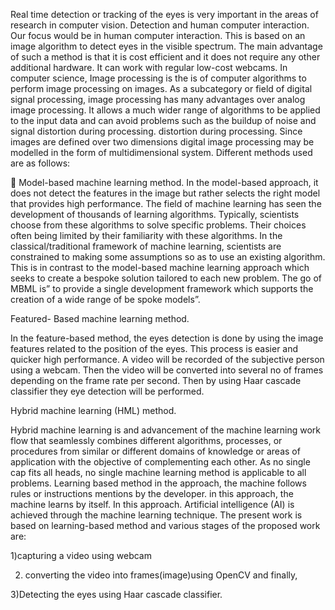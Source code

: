 Real time detection or tracking of the eyes is very important in the areas of research in computer vision. Detection and human computer interaction. Our focus would be in human computer interaction. This is based on an image algorithm to detect eyes in the visible spectrum. The main advantage of such a method is that it is cost efficient and it does not require any other additional hardware. It can work with regular low-cost webcams. In computer science, Image processing is the is of computer algorithms to perform image processing on images. As a subcategory or field of digital signal processing, image processing has many advantages over analog image processing. It allows a much wider range of algorithms to be applied to the input data and can avoid problems such as the buildup of noise and signal distortion during processing. distortion during processing. Since images are defined over two dimensions digital image processing may be modelled in the form of multidimensional system. Different methods used are as follows:


Model-based machine learning method. In the model-based approach, it does not detect the features in the image but rather selects the right model that provides high performance. The field of machine learning has seen the development of thousands of learning algorithms. Typically, scientists choose from these algorithms to solve specific problems. Their choices often being limited by their familiarity with these algorithms. In the classical/traditional framework of machine learning, scientists are constrained to making some assumptions so as to use an existing algorithm. This is in contrast to the model-based machine learning approach which seeks to create a bespoke solution tailored to each new problem. The go of MBML is” to provide a single development framework which supports the creation of a wide range of be spoke models”.

Featured- Based machine learning method.

In the feature-based method, the eyes detection is done by using the image features related to the position of the eyes. This process is easier and quicker high performance. A video will be recorded of the subjective person using a webcam. Then the video will be converted into several no of frames depending on the frame rate per second. Then by using Haar cascade classifier they eye detection will be performed.

Hybrid machine learning (HML) method.

Hybrid machine learning is and advancement of the machine learning work flow that seamlessly combines different algorithms, processes, or procedures from similar or different domains of knowledge or areas of application with the objective of complementing each other. As no single cap fits all heads, no single machine learning method is applicable to all problems. Learning based method in the approach, the machine follows rules or instructions mentions by the developer. in this approach, the machine learns by itself. In this approach. Artificial intelligence (AI) is achieved through the machine learning technique. The present work is based on learning-based method and various stages of the proposed work are:

1)capturing a video using webcam

2) converting the video into frames(image)using OpenCV and finally,

3)Detecting the eyes using Haar cascade classifier.
